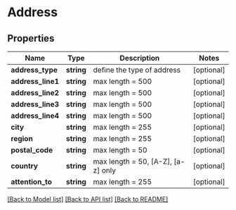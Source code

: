 # Address

## Properties
Name | Type | Description | Notes
------------ | ------------- | ------------- | -------------
**address_type** | **string** | define the type of address | [optional] 
**address_line1** | **string** | max length &#x3D; 500 | [optional] 
**address_line2** | **string** | max length &#x3D; 500 | [optional] 
**address_line3** | **string** | max length &#x3D; 500 | [optional] 
**address_line4** | **string** | max length &#x3D; 500 | [optional] 
**city** | **string** | max length &#x3D; 255 | [optional] 
**region** | **string** | max length &#x3D; 255 | [optional] 
**postal_code** | **string** | max length &#x3D; 50 | [optional] 
**country** | **string** | max length &#x3D; 50, [A-Z], [a-z] only | [optional] 
**attention_to** | **string** | max length &#x3D; 255 | [optional] 

[[Back to Model list]](../README.md#documentation-for-models) [[Back to API list]](../README.md#documentation-for-api-endpoints) [[Back to README]](../README.md)


